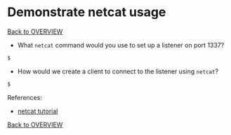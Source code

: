 # Demonstrate netcat usage

[Back to OVERVIEW](../README.md)

- What `netcat` command would you use to set up a listener on port 1337?

```bash
$
```

- How would we create a client to connect to the listener using `netcat`?

```bash
$
```


References:

- [netcat tutorial](https://null-byte.wonderhowto.com/how-to/hack-like-pro-use-netcat-swiss-army-knife-hacking-tools-0148657/)

[Back to OVERVIEW](../README.md)
